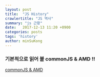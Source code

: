 ```yaml
---
layout: post
title:  "JS History"
crawlertitle: "JS 역사"
summary: "js 근황"
date:   2017-12-13 11:20 +0900
categories: posts
tags: 'history'
author: minSuKong
---
```


### 기본적으로 읽어 볼 commonJS & AMD !!

<a href="http://d2.naver.com/helloworld/12864" target="_blank">commonJS & AMD</a>
<br />
<br />
<br />
<br />
